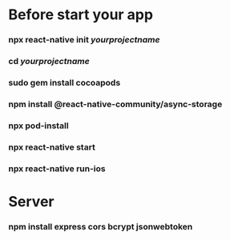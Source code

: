 # Before start your app

### npx react-native init *yourprojectname*

### cd *yourprojectname*

### sudo gem install cocoapods

### npm install @react-native-community/async-storage

### npx pod-install

### npx react-native start

### npx react-native run-ios


# Server

### npm install express cors bcrypt jsonwebtoken
